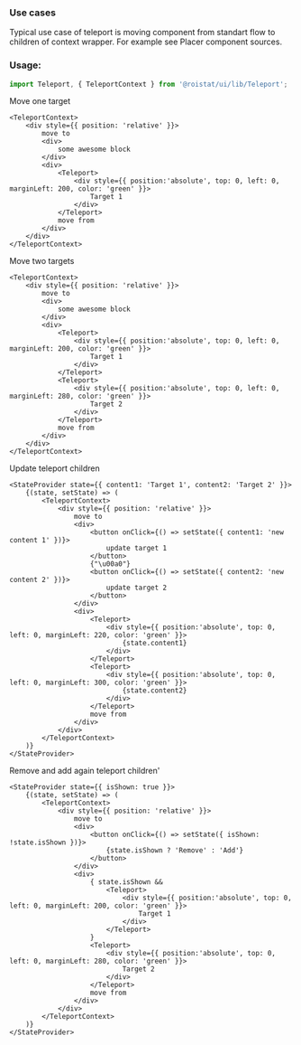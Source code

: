 ### Use cases
Typical use case of teleport is moving component from standart flow to children of context wrapper.
For example see Placer component sources.

### Usage:
```js
import Teleport, { TeleportContext } from '@roistat/ui/lib/Teleport';
```

Move one target

	<TeleportContext>
		<div style={{ position: 'relative' }}>
			move to
			<div>
				some awesome block
			</div>
			<div>
				<Teleport>
					<div style={{ position:'absolute', top: 0, left: 0, marginLeft: 200, color: 'green' }}>
						Target 1
					</div>
				</Teleport>
				move from
			</div>
		</div>
	</TeleportContext>

Move two targets

	<TeleportContext>
		<div style={{ position: 'relative' }}>
			move to
			<div>
				some awesome block
			</div>
			<div>
				<Teleport>
					<div style={{ position:'absolute', top: 0, left: 0, marginLeft: 200, color: 'green' }}>
						Target 1
					</div>
				</Teleport>
				<Teleport>
					<div style={{ position:'absolute', top: 0, left: 0, marginLeft: 280, color: 'green' }}>
						Target 2
					</div>
				</Teleport>
				move from
			</div>
		</div>
	</TeleportContext>

Update teleport children

	<StateProvider state={{ content1: 'Target 1', content2: 'Target 2' }}>
		{(state, setState) => (
			<TeleportContext>
				<div style={{ position: 'relative' }}>
					move to
					<div>
						<button onClick={() => setState({ content1: 'new content 1' })}>
							update target 1
						</button>
						{"\u00a0"}
						<button onClick={() => setState({ content2: 'new content 2' })}>
							update target 2
						</button>
					</div>
					<div>
						<Teleport>
							<div style={{ position:'absolute', top: 0, left: 0, marginLeft: 220, color: 'green' }}>
								{state.content1}
							</div>
						</Teleport>
						<Teleport>
							<div style={{ position:'absolute', top: 0, left: 0, marginLeft: 300, color: 'green' }}>
								{state.content2}
							</div>
						</Teleport>
						move from
					</div>
				</div>
			</TeleportContext>
		)}
	</StateProvider>

Remove and add again teleport children'

	<StateProvider state={{ isShown: true }}>
		{(state, setState) => (
			<TeleportContext>
				<div style={{ position: 'relative' }}>
					move to
					<div>
						<button onClick={() => setState({ isShown: !state.isShown })}>
							{state.isShown ? 'Remove' : 'Add'}
						</button>
					</div>
					<div>
						{ state.isShown &&
							<Teleport>
								<div style={{ position:'absolute', top: 0, left: 0, marginLeft: 200, color: 'green' }}>
									Target 1
								</div>
							</Teleport>
						}
						<Teleport>
							<div style={{ position:'absolute', top: 0, left: 0, marginLeft: 280, color: 'green' }}>
								Target 2
							</div>
						</Teleport>
						move from
					</div>
				</div>
			</TeleportContext>
		)}
	</StateProvider>
